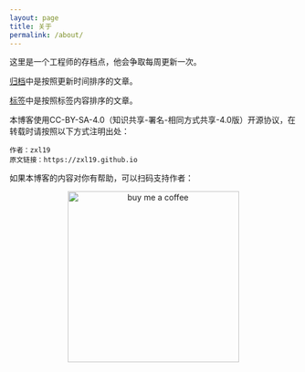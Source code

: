 ```yaml
---
layout: page
title: 关于
permalink: /about/
---
```


这里是一个工程师的存档点，他会争取每周更新一次。

[归档](https://zxl19.github.io/archive/)中是按照更新时间排序的文章。

[标签](https://zxl19.github.io/tags/)中是按照标签内容排序的文章。

本博客使用CC-BY-SA-4.0（知识共享-署名-相同方式共享-4.0版）开源协议，在转载时请按照以下方式注明出处：

```text
作者：zxl19
原文链接：https://zxl19.github.io
```

如果本博客的内容对你有帮助，可以扫码支持作者：

<p align="center">
    <a href="https://zxl19.github.io">
        <img src="https://raw.githubusercontent.com/zxl19/zxl19.github.io/master/images/funding.png" alt="buy me a coffee" width="300">
    </a>
</p>

<script type="text/javascript" src="//rf.revolvermaps.com/0/0/8.js?i=5qjglzc21e9&amp;m=0&amp;c=ff0000&amp;cr1=ffffff&amp;f=arial&amp;l=33" async="async"></script>
